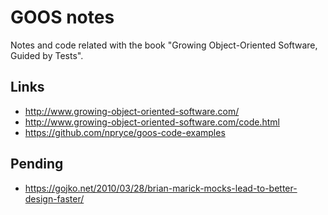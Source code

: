 # GOOS notes
Notes and code related with the book "Growing Object-Oriented Software, Guided by Tests".

## Links
* http://www.growing-object-oriented-software.com/
* http://www.growing-object-oriented-software.com/code.html
* https://github.com/npryce/goos-code-examples

## Pending
* https://gojko.net/2010/03/28/brian-marick-mocks-lead-to-better-design-faster/